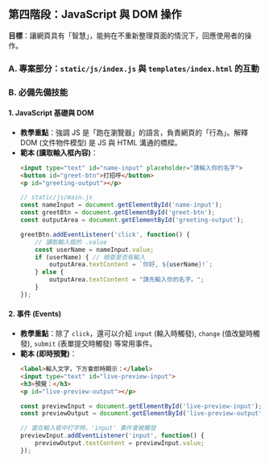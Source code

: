 ## 第四階段：JavaScript 與 DOM 操作

**目標**：讓網頁具有「智慧」，能夠在不重新整理頁面的情況下，回應使用者的操作。

### A. 專案部分：`static/js/index.js` 與 `templates/index.html` 的互動

### B. 必備先備技能

#### 1. JavaScript 基礎與 DOM

- **教學重點**：強調 JS 是「跑在瀏覽器」的語言，負責網頁的「行為」。解釋 DOM (文件物件模型) 是 JS 與 HTML 溝通的橋樑。
- **範本 (讀取輸入框內容)**：
  ```html
  <input type="text" id="name-input" placeholder="請輸入你的名字">
  <button id="greet-btn">打招呼</button>
  <p id="greeting-output"></p>
  ```
  ```javascript
  // static/js/main.js
  const nameInput = document.getElementById('name-input');
  const greetBtn = document.getElementById('greet-btn');
  const outputArea = document.getElementById('greeting-output');

  greetBtn.addEventListener('click', function() {
      // 讀取輸入框的 .value
      const userName = nameInput.value;
      if (userName) { // 檢查是否有輸入
          outputArea.textContent = `你好, ${userName}!`;
      } else {
          outputArea.textContent = "請先輸入你的名字。";
      }
  });
  ```

#### 2. 事件 (Events)

- **教學重點**：除了 `click`，還可以介紹 `input` (輸入時觸發), `change` (值改變時觸發), `submit` (表單提交時觸發) 等常用事件。
- **範本 (即時預覽)**：
  ```html
  <label>輸入文字，下方會即時顯示：</label>
  <input type="text" id="live-preview-input">
  <h3>預覽：</h3>
  <p id="live-preview-output"></p>
  ```
  ```javascript
  const previewInput = document.getElementById('live-preview-input');
  const previewOutput = document.getElementById('live-preview-output');

  // 當在輸入框中打字時，'input' 事件會被觸發
  previewInput.addEventListener('input', function() {
      previewOutput.textContent = previewInput.value;
  });
  ```
